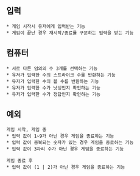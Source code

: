 ## 입력
    * 게임 시작시 유저에게 입력받는 기능
    * 게임이 끝난 경우 재시작/종료를 구분하는 입력을 받는 기능

## 컴퓨터
    * 서로 다른 임의의 수 3개를 선택하는 기능
    * 유저가 입력한 수의 스트라이크 수를 반환하는 기능
    * 유저가 입력한 수의 볼 수를 반환하는 기능
    * 유저가 입력한 수가 낫싱인지 확인하는 기능
    * 유저가 입력한 수가 정답인지 확인하는 기능

## 예외
    게임 시작, 게임 중
    * 입력 값이 1~9가 아닌 경우 게임을 종료하는 기능
    * 입력 값이 중복되는 숫자가 있는 경우 게임을 종료하는 기능
    * 입력 값이 3자리 수가 아닌 경우 게임을 종료하는 기능

    게임 종료 후
    * 입력 값이 (1 | 2)가 아닌 경우 게임을 종료하는 기능